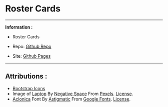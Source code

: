 # Roster Cards

---

**Information :**
- Roster Cards

- Repo: [Github Repo](https://github.com/FesalBadday/roster-cards)

- Site: [Github Pages](https://FesalBadday.github.io/roster-cards)
---

## Attributions :
- [Bootstrap Icons](https://icons.getbootstrap.com/)
- Image of [Laptop](https://images.pexels.com/photos/160107/pexels-photo-160107.jpeg?auto=compress&cs=tinysrgb&dpr=2&h=750&w=1260) By [Negative Space](https://www.pexels.com/@negativespace) From [Pexels](https://www.pexels.com). [License](https://www.pexels.com/license).
- [Aclonica](https://fonts.google.com/specimen/Aclonica) Font By [Astigmatic](https://fonts.google.com/?query=Astigmatic) From [Google Fonts](https://fonts.google.com). [License](https://developers.google.com/fonts).